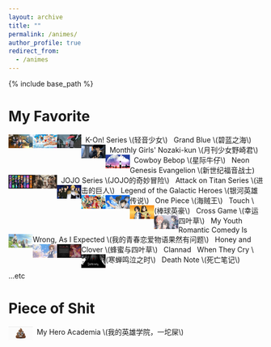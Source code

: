 ```yaml
---
layout: archive
title: ""
permalink: /animes/
author_profile: true
redirect_from:
  - /animes
---
```


{% include base_path %}


My Favorite
======

<a href="https://www.bilibili.com/bangumi/media/md28220978">
<img style="float: left;width:48px;height:27px;" src="/images/animes/k-on.jpg"> 
</a>
&nbsp;&nbsp;K-On! Series \(轻音少女\)

<a href="https://www.bilibili.com/bangumi/media/md102312">
<img style="float: left;width:48px;height:27px;" src="/images/animes/grandblue.jpg"> 
</a>
&nbsp;&nbsp;Grand Blue \(碧蓝之海\)

<a href="https://www.bilibili.com/bangumi/media/md53">
<img style="float: left;width:48px;height:27px;" src="/images/animes/nozaki.jpg"> 
</a>
&nbsp;&nbsp;Monthly Girls' Nozaki-kun \(月刊少女野崎君\)

<a href="https://www.bilibili.com/video/BV1Us411X7pH">
<img style="float: left;width:48px;height:27px;" src="/images/animes/cowboy.jpg"> 
</a>
&nbsp;&nbsp;Cowboy Bebop \(星际牛仔\)

<a href="https://www.bilibili.com/bangumi/media/md1635">
<img style="float: left;width:48px;height:27px;" src="/images/animes/eva.jpg"> 
</a>
&nbsp;&nbsp;Neon Genesis Evangelion \(新世纪福音战士)

<a href="https://www.bilibili.com/bangumi/media/md28223479">
<img style="float: left;width:48px;height:27px;" src="/images/animes/jojo.jpg"> 
</a>
&nbsp;&nbsp;JOJO Series \(JOJO的奇妙冒险\)

<img style="float: left;width:48px;height:27px;" src="/images/animes/titan.jpg"> 
&nbsp;&nbsp;Attack on Titan Series \(进击的巨人\)

<a href="https://v.youku.com/v_show/id_XMTY5ODQ1MTAxMg==.html?spm=a2h0c.8166622.PhoneSokuProgram_1.dposter">
<img style="float: left;width:48px;height:27px;" src="/images/animes/galactic_heroes.jpg"> 
</a>
&nbsp;&nbsp;Legend of the Galactic Heroes \(银河英雄传说\)

<a href="https://www.iqiyi.com/lib/m_200067914.html">
<img style="float: left;width:48px;height:27px;" src="/images/animes/one_piece.jpg"> 
</a>
&nbsp;&nbsp;One Piece \(海贼王\)

<a href="https://www.bilibili.com/bangumi/media/md2425">
<img style="float: left;width:48px;height:27px;" src="/images/animes/touch.jpg"> 
</a>
&nbsp;&nbsp;Touch \(棒球英豪\)

<a href="https://www.bilibili.com/video/BV1DW411C7xi">
<img style="float: left;width:48px;height:27px;" src="/images/animes/cross_game.jpg"> 
</a>
&nbsp;&nbsp;Cross Game \(幸运四叶草\)

<a href="https://www.bilibili.com/bangumi/media/md1539">
<img style="float: left;width:48px;height:27px;" src="/images/animes/yahari.jpg"> 
</a>
&nbsp;&nbsp;My Youth Romantic Comedy Is Wrong, As I Expected \(我的青春恋爱物语果然有问题\)

<a href="https://www.bilibili.com/bangumi/media/md3317">
<img style="float: left;width:48px;height:27px;" src="/images/animes/honey_clover.jpg"> 
</a>
&nbsp;&nbsp;Honey and Clover \(蜂蜜与四叶草\)

<a href="https://www.bilibili.com/bangumi/media/md1177">
<img style="float: left;width:48px;height:27px;" src="/images/animes/clannad.jpg"> 
</a>
&nbsp;&nbsp;Clannad

<img style="float: left;width:48px;height:27px;" src="/images/animes/cicada.jpg"> 
&nbsp;&nbsp;When They Cry \(寒蝉鸣泣之时\)

<img style="float: left;width:48px;height:27px;" src="/images/animes/death-note.jpg"> 
&nbsp;&nbsp;Death Note \(死亡笔记\)

...etc

Piece of Shit
======

<img style="float: left;width:48px;height:27px;" src="/images/animes/shit.jpg"> 
&nbsp;&nbsp;My Hero Academia \(我的英雄学院，一坨屎\)